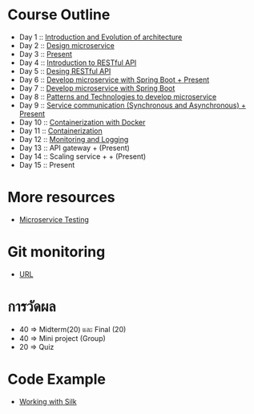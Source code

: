 # Course Outline

* Day 1 :: [Introduction and Evolution of architecture](https://github.com/up1/course_microservice_kmitl/tree/master/slide/day01)
* Day 2 :: [Design microservice](https://github.com/up1/course_microservice_kmitl/tree/master/slide/day02)
* Day 3 :: [Present](https://github.com/up1/course_microservice_kmitl/tree/master/slide/day03)
* Day 4 :: [Introduction to RESTful API](https://github.com/up1/course_microservice_kmitl/tree/master/slide/day04)
* Day 5 :: [Desing RESTful API](https://github.com/up1/course_microservice_kmitl/tree/master/slide/day05)
* Day 6 :: [Develop microservice with Spring Boot + Present](https://github.com/up1/course_microservice_kmitl/tree/master/slide/day06)
* Day 7 :: [Develop microservice with Spring Boot](https://github.com/up1/course_microservice_kmitl/tree/master/slide/day07)
* Day 8 :: [Patterns and Technologies to develop microservice](https://github.com/up1/course_microservice_kmitl/tree/master/slide/day08)
* Day 9 :: [Service communication (Synchronous and Asynchronous)  + Present](https://github.com/up1/course_microservice_kmitl/tree/master/slide/day10)
* Day 10 :: [Containerization with Docker](https://github.com/up1/course_microservice_kmitl/tree/master/slide/day09)
* Day 11 :: [Containerization](https://github.com/up1/course_microservice_kmitl/tree/master/slide/day09)
* Day 12 :: [Monitoring and Logging](https://github.com/up1/course_microservice_kmitl/tree/master/slide/day11)
* Day 13 :: API gateway + (Present)
* Day 14 :: Scaling service +  + (Present)
* Day 15 :: Present

# More resources

* [Microservice Testing](https://martinfowler.com/articles/microservice-testing/)

# Git monitoring

* [URL](http://139.59.99.55/)

# การวัดผล

* 40  => Midterm(20) และ Final (20)
* 40  => Mini project (Group)
* 20  => Quiz


# Code Example
* [Working with Silk](https://github.com/up1/working-with-silk)
